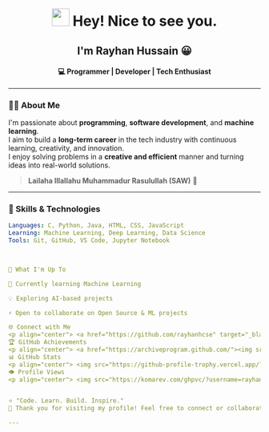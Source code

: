 <h1 align="center">
  <img src="https://emojis.slackmojis.com/emojis/images/1531849430/4246/blob-sunglasses.gif?1531849430" width="35"/>
  Hey! Nice to see you.
</h1>

<h2 align="center">I'm <b>Rayhan Hussain</b> 😀</h2>
<h4 align="center">💻 Programmer | Developer | Tech Enthusiast</h4>

---

### 👨‍💻 About Me  
I'm passionate about **programming**, **software development**, and **machine learning**.  
I aim to build a **long-term career** in the tech industry with continuous learning, creativity, and innovation.  
I enjoy solving problems in a **creative and efficient** manner and turning ideas into real-world solutions.

> **Lailaha Illallahu Muhammadur Rasulullah (SAW)** 🌙  

---

### 🧠 Skills & Technologies
```yaml
Languages: C, Python, Java, HTML, CSS, JavaScript  
Learning: Machine Learning, Deep Learning, Data Science  
Tools: Git, GitHub, VS Code, Jupyter Notebook


 
🚀 What I'm Up To

🌱 Currently learning Machine Learning

💡 Exploring AI-based projects

⚡ Open to collaborate on Open Source & ML projects

🌐 Connect with Me
<p align="center"> <a href="https://github.com/rayhanhcse" target="_blank"><img src="https://cdn.jsdelivr.net/npm/simple-icons@v3/icons/github.svg" width="40" height="40"></a> <a href="https://www.linkedin.com/in/rayhanhcse/" target="_blank"><img src="https://cdn.jsdelivr.net/npm/simple-icons@v3/icons/linkedin.svg" width="40" height="40"></a> <a href="https://www.facebook.com/rayhanhcse" target="_blank"><img src="https://cdn.jsdelivr.net/npm/simple-icons@v3/icons/facebook.svg" width="40" height="40"></a> <a href="https://www.instagram.com/rayhanhcse/" target="_blank"><img src="https://cdn.jsdelivr.net/npm/simple-icons@v3/icons/instagram.svg" width="40" height="40"></a> <a href="https://twitter.com/rayhanhcse" target="_blank"><img src="https://cdn.jsdelivr.net/npm/simple-icons@v3/icons/twitter.svg" width="40" height="40"></a> <a href="https://www.youtube.com/" target="_blank"><img src="https://cdn.jsdelivr.net/npm/simple-icons@v3/icons/youtube.svg" width="40" height="40"></a> </p>
🏆 GitHub Achievements
<p align="center"> <a href="https://archiveprogram.github.com/"><img src="https://raw.githubusercontent.com/acervenky/animated-github-badges/master/assets/acbadge.gif" width="40" height="40"></a> <a href="https://docs.github.com/en/developers"><img src="https://raw.githubusercontent.com/acervenky/animated-github-badges/master/assets/devbadge.gif" width="40" height="40"></a> <a href="https://github.com/pricing"><img src="https://raw.githubusercontent.com/acervenky/animated-github-badges/master/assets/pro.gif" width="40" height="40"></a> <a href="https://stars.github.com/"><img src="https://raw.githubusercontent.com/acervenky/animated-github-badges/master/assets/starbadge.gif" width="35" height="35"></a> <a href="https://github.com/sponsors"><img src="https://raw.githubusercontent.com/acervenky/animated-github-badges/master/assets/sponsorbadge.gif" width="35" height="35"></a> </p>
📊 GitHub Stats
<p align="center"> <img src="https://github-profile-trophy.vercel.app/?username=rayhanhcse&theme=tokyonight&no-frame=true&margin-w=10" alt="trophies" /> </p> <p align="center"> <img src="https://github-readme-stats.vercel.app/api?username=rayhanhcse&show_icons=true&theme=tokyonight&count_private=true" height="160"/> <img src="https://github-readme-stats.vercel.app/api/top-langs/?username=rayhanhcse&layout=compact&theme=tokyonight" height="160"/> </p> <p align="center"> <img src="https://streak-stats.demolab.com?user=rayhanhcse&theme=tokyonight&hide_border=true" /> </p> <p align="center"> <img src="https://github-readme-activity-graph.vercel.app/graph?username=rayhanhcse&theme=tokyo-night" /> </p> <p align="center"> <img src="https://metrics.lecoq.io/rayhanhcse?template=classic" /> </p>
👁️ Profile Views
<p align="center"> <img src="https://komarev.com/ghpvc/?username=rayhanhcse&style=flat-square&color=blue" alt="Profile views"/> </p>


⭐ "Code. Learn. Build. Inspire."
🧩 Thank you for visiting my profile! Feel free to connect or collaborate anytime.

---


